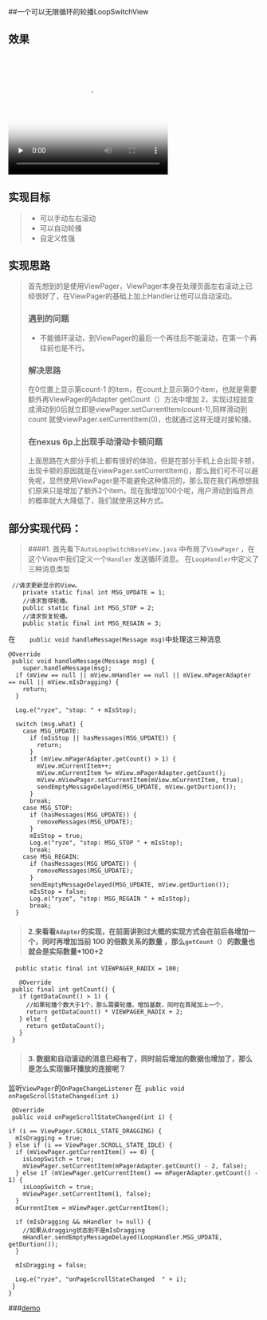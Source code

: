 ##一个可以无限循环的轮播LoopSwitchView

## 效果

<video id="video" width="320" height="240" controls="" preload="none" poster="https://raw.githubusercontent.com/goodbranch/AndroidNote/master/note/LoopSwitch/Screenshot_2016-07-17-11-18-21.png">
<source id="mp4" src="https://github.com/goodbranch/AndroidNote/blob/master/note/LoopSwitch/20160717-111134.mp4?raw=true  type="video/mp4">
<p>Your user agent does not support the HTML5 Video element.</p>
</video>
    
## 实现目标
>* 可以手动左右滚动
>* 可以自动轮播
>* 自定义性强

## 实现思路
>首先想到的是使用ViewPager，ViewPager本身在处理页面左右滚动上已经很好了，在ViewPager的基础上加上Handler让他可以自动滚动。
>### 遇到的问题
>* 不能循环滚动，到ViewPager的最后一个再往后不能滚动，在第一个再往前也是不行。
>
>### 解决思路
>在0位置上显示第count-1 的item，在count上显示第0个item，也就是需要额外再ViewPager的Adapter getCount（）方法中增加 2，实现过程就变成滑动到0后就立即是viewPager.setCurrentItem(count-1),同样滑动到count 就使viewPager.setCurrentItem(0)，也就通过这样无缝对接轮播。
>
>### 在nexus 6p上出现手动滑动卡顿问题
>上面思路在大部分手机上都有很好的体验，但是在部分手机上会出现卡顿，出现卡顿的原因就是在viewPager.setCurrentItem()，那么我们可不可以避免呢，显然使用ViewPager是不能避免这种情况的，那么现在我们再想想我们原来只是增加了额外2个item，现在我增加100个呢，用户滑动到临界点的概率就大大降低了，我们就使用这种方式。
>

## 部分实现代码：
> ####1. 首先看下`AutoLoopSwitchBaseView.java` 中布局了`ViewPager` ，在这个View中我们定义一个`Handler` 发送循环消息。
> 在`LoopHandler`中定义了三种消息类型
```
 //请求更新显示的View。
    private static final int MSG_UPDATE = 1;
    //请求暂停轮播。
    public static final int MSG_STOP = 2;
    //请求恢复轮播。
    public static final int MSG_REGAIN = 3;
```
在`    public void handleMessage(Message msg)`中处理这三种消息

	@Override
   	 public void handleMessage(Message msg) {
      	super.handleMessage(msg);
      if (mView == null || mView.mHandler == null || mView.mPagerAdapter == null || mView.mIsDragging) {
        return;
      }

      Log.e("ryze", "stop: " + mIsStop);

      switch (msg.what) {
        case MSG_UPDATE:
          if (mIsStop || hasMessages(MSG_UPDATE)) {
            return;
          }
          if (mView.mPagerAdapter.getCount() > 1) {
            mView.mCurrentItem++;
            mView.mCurrentItem %= mView.mPagerAdapter.getCount();
            mView.mViewPager.setCurrentItem(mView.mCurrentItem, true);
            sendEmptyMessageDelayed(MSG_UPDATE, mView.getDurtion());
          }
          break;
        case MSG_STOP:
          if (hasMessages(MSG_UPDATE)) {
            removeMessages(MSG_UPDATE);
          }
          mIsStop = true;
          Log.e("ryze", "stop: MSG_STOP " + mIsStop);
          break;
        case MSG_REGAIN:
          if (hasMessages(MSG_UPDATE)) {
            removeMessages(MSG_UPDATE);
          }
          sendEmptyMessageDelayed(MSG_UPDATE, mView.getDurtion());
          mIsStop = false;
          Log.e("ryze", "stop: MSG_REGAIN " + mIsStop);
          break;
      } 
      
      
 >#### 2.来看看`Adapter`的实现，在前面讲到过大概的实现方式会在前后各增加一个，同时再增加当前 100 的倍数关系的数量 ，那么`getCount（）` 的数量也就会是实际数量*100+2
 
 ```
   public static final int VIEWPAGER_RADIX = 100;

    @Override
  public final int getCount() {
    if (getDataCount() > 1) {
      //如果轮播个数大于1个，那么需要轮播，增加基数，同时在首尾加上一个，
      return getDataCount() * VIEWPAGER_RADIX + 2;
    } else {
      return getDataCount();
    }
  }
 ```
 
 >#### 3. 数据和自动滚动的消息已经有了，同时前后增加的数据也增加了，那么是怎么实现循环播放的连接呢？
监听`ViewPager`的`OnPageChangeListener` 在` public void onPageScrollStateChanged(int i)` 


	 @Override
	 public void onPageScrollStateChanged(int i) {

    if (i == ViewPager.SCROLL_STATE_DRAGGING) {
      mIsDragging = true;
    } else if (i == ViewPager.SCROLL_STATE_IDLE) {
      if (mViewPager.getCurrentItem() == 0) {
        isLoopSwitch = true;
        mViewPager.setCurrentItem(mPagerAdapter.getCount() - 2, false);
      } else if (mViewPager.getCurrentItem() == mPagerAdapter.getCount() - 1) {
        isLoopSwitch = true;
        mViewPager.setCurrentItem(1, false);
      }
      mCurrentItem = mViewPager.getCurrentItem();

      if (mIsDragging && mHandler != null) {
        //如果从dragging状态到不是mIsDragging
        mHandler.sendEmptyMessageDelayed(LoopHandler.MSG_UPDATE, getDurtion());
      }

      mIsDragging = false;

      Log.e("ryze", "onPageScrollStateChanged  " + i);
     }
    }
    
 
 
###[demo](https://github.com/goodbranch/LoopSwitch)